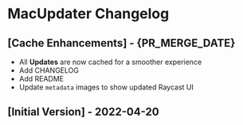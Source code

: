 # MacUpdater Changelog

## [Cache Enhancements] - {PR_MERGE_DATE}

- All **Updates** are now cached for a smoother experience
- Add CHANGELOG
- Add README
- Update `metadata` images to show updated Raycast UI

## [Initial Version] - 2022-04-20